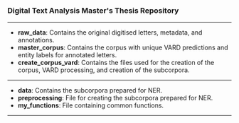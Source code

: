 ### Digital Text Analysis Master's Thesis Repository
---
- **raw_data**: Contains the original digitised letters, metadata, and annotations.
- **master_corpus**: Contains the corpus with unique VARD predictions and entity labels for annotated letters.
- **create_corpus_vard**: Contains the files used for the creation of the corpus, VARD processing, and creation of the subcorpora.
---
- **data**: Contains the subcorpora prepared for NER.
- **preprocessing**: File for creating the subcorpora prepared for NER.
- **my_functions**: File containing common functions.
---

